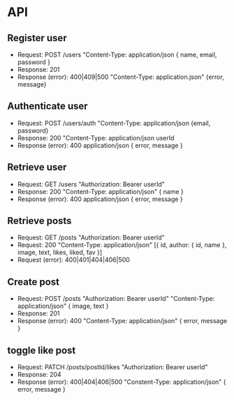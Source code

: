 <!-- TEST DRIVEN DESIGN (TDD) -->

# API

## Register user

- Request: POST /users "Content-Type: application/json { name, email, password }
- Response: 201
- Response (error): 400|409|500 "Content-Type: application.json" {error, message}

## Authenticate user

- Request: POST /users/auth "Content-Type: application/json {email, password}<!-- "Se pone POST porque estamos indicando nuestros datos a la API, por lo que necesitamos que esta informacion no se refleje en el header y se envíe en el body -->
- Response: 200 "Content-Type: application/json userId
- Response (error): 400 application/json { error, message }

## Retrieve user

- Request: GET /users "Authorization: Bearer userId"
- Response: 200 "Content-Type: application/json" { name }
- Response (error): 400 application/json { error, message }

## Retrieve posts

- Request: GET /posts "Authorization: Bearer userId" <!-- "Se utiliza GET porque estamos pidiendo a la API datos" -->
- Request: 200 "Content-Type: application/json" [{ id, author: { id, name }, image, text, likes, liked, fav }]
- Request (error): 400|401|404|406|500 <!--"el error (406), indica que el servidor no puede proporcionar una respuesta en formato JSON". -->

## Create post

<!-- (⭐Authorization, se utiliza cuando eres usuario "te has logueado"
el userId, deberiamos protegerlo con una firma digital.) -->

- Request: POST /posts "Authorization: Bearer userId" "Content-Type: application/json" { image, text }
- Response: 201
- Response (error): 400 "Content-Type: application/json" { error, message }

## toggle like post

- Request: PATCH /posts/postId/likes "Authorization: Bearer userId"
- Response: 204
- Response (error): 400|404|406|500 "Constent-Type: application/json" { error, message }
